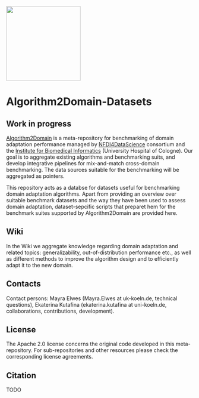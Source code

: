 <img src="https://github.com/user-attachments/assets/40befe73-d7d2-483b-9f19-b4a696d70915" width="200">

# Algorithm2Domain-Datasets

## Work in progress
[Algorithm2Domain](https://github.com/BI-K/Algorithm2Domain) is  a meta-repository for benchmarking of domain adaptation performance managed by [NFDI4DataScience](https://www.nfdi4datascience.de/) consortium and the [Institute for Biomedical Informatics](https://bik.uni-koeln.de/) (University Hospital of Cologne).
Our goal is to aggregate existing algorithms and benchmarking suits, and develop integrative pipelines for mix-and-match cross-domain benchmarking. The data sources suitable for the benchmarking will be aggregated as pointers. 

This repository acts as a databse for datasets useful for benchmarking domain adaptation algorithms. Apart from providing an overview over suitable benchmark datasets and the way they have been used to assess domain adaptation, dataset-sepcific scripts that preparet hem for the benchmark suites supported by Algorithm2Domain are provided here.

## Wiki
In the Wiki we aggregate knowledge regarding domain adaptation and related topics: generalizability, out-of-distribution performance etc., as well as different methods to improve the algorithm design and to efficiently adapt it to the new domain.

## Contacts
Contact persons: Mayra Elwes (Mayra.Elwes at uk-koeln.de, technical questions), Ekaterina Kutafina (ekaterina.kutafina at uni-koeln.de, collaborations, contributions, development).

## License
The Apache 2.0 license concerns the original code developed in this meta-repository. For sub-repositories and other resources please check the corresponding license agreements.

## Citation
TODO

